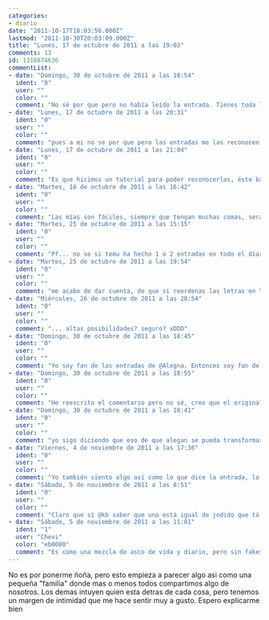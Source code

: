 ```yaml
---
categories:
- diario
date: "2011-10-17T18:03:56.000Z"
lastmod: "2011-10-30T20:03:09.000Z"
title: "Lunes, 17 de octubre de 2011 a las 19:03"
comments: 13
id: 1318874636
commentList:
- date: "Domingo, 30 de octubre de 2011 a las 18:54"
  ident: "0"
  user: ""
  color: ""
  comment: "No sé por que pero no había leído la entrada. Tienes toda la razón, cada entrada, menos aquellas que dicen chorradas, son como una pequeña parte de nosotros que compartimos.  \n  \nEs interesante ver una pequeña parte de personas que no has visto en tu vida y que sin embargo ahí están mostrándote una parte de ellos, una parte que puede que las personas de su alrededor no vean o que tal vez sí pero no valoren. Es muy bonito, la verdad."
- date: "Lunes, 17 de octubre de 2011 a las 20:31"
  ident: "0"
  user: ""
  color: ""
  comment: "pues a mi no se por que pero las entradas me las reconocen a la 1í‚Âª xd"
- date: "Lunes, 17 de octubre de 2011 a las 21:04"
  ident: "0"
  user: ""
  color: ""
  comment: "Es que hicimos un tutorial para poder reconocerlas, éste básicamente dice:  \nSi es absurdo es de Mr. Cocos y si además habla sobre frutas o el país en el que fue fabricado Bender, ya tiene usted la certeza de que es suya.   \n  \nPróximamente como identificar entradas de Alegna, Anonimus, Chevi, Temu,  Johan..."
- date: "Martes, 18 de octubre de 2011 a las 16:42"
  ident: "0"
  user: ""
  color: ""
  comment: "Las mías son fáciles, siempre que tengan muchas comas, será mía."
- date: "Martes, 25 de octubre de 2011 a las 15:15"
  ident: "0"
  user: ""
  color: ""
  comment: "Pf... no se si temu ha hecho 1 o 2 entradas en todo el diario, sabes? xDDDD"
- date: "Martes, 25 de octubre de 2011 a las 19:54"
  ident: "0"
  user: ""
  color: ""
  comment: "me acabo de dar cuenta, de que si reordenas las letras en \"alegna\", puedes obtener \"galena\", que es un sulfuro (concretamente de plomo pero da igual), y el diablo a su vez va siempre dejando azufre por ahi, por tanto alegna tiene altas probabilidades de ser el diablo"
- date: "Miércoles, 26 de octubre de 2011 a las 20:54"
  ident: "0"
  user: ""
  color: ""
  comment: "... altas posibilidades? seguro? xDDD"
- date: "Domingo, 30 de octubre de 2011 a las 18:45"
  ident: "0"
  user: ""
  color: ""
  comment: "Yo soy fan de las entradas de @Alegna. Entonces soy fan de las entradas del diablo en cuerpo de mujer. Muy lógico todo. Aunque el diablo podría ser una mujer con lo que soy fan del diablo, así, sin más. xDD"
- date: "Domingo, 30 de octubre de 2011 a las 18:55"
  ident: "0"
  user: ""
  color: ""
  comment: "He reescrito el comentario pero no sé, creo que el original era mejor... xD"
- date: "Domingo, 30 de octubre de 2011 a las 18:41"
  ident: "0"
  user: ""
  color: ""
  comment: "yo sigo diciendo que eso de que alegan se pueda transformar en galena es muy sospechoso"
- date: "Viernes, 4 de noviembre de 2011 a las 17:36"
  ident: "0"
  user: ""
  color: ""
  comment: "Yo también siento algo así como lo que dice la entrada, lo de la pequeña familia... pero los numerosos desengaños amistosos que he tenido me hacen mantenerme prudentemente alejada de ese sentimiento xD es como un mecanismo de defensa que se ha ido desarrollando en mi cerebro xD   \nEl Diario es de lo mejor que hay aqui... es como que cuando te sientes saturado a tope, vienes aqui, lo sueltas todo y encima puede que haya gente que sienta lo mismo que tu... y eso sienta muuuy bien..."
- date: "Sábado, 5 de noviembre de 2011 a las 8:51"
  ident: "0"
  user: ""
  color: ""
  comment: "Claro que sí @kb saber que uno está igual de jodido que tú alegra mucho XD."
- date: "Sábado, 5 de noviembre de 2011 a las 11:01"
  ident: "1"
  user: "Chevi"
  color: "eb0000"
  comment: "Es como una mezcla de asco de vida y diario, pero sin fakes xD"
---
```


No es por ponerme ñoña, pero esto empieza a parecer algo asi como una pequeña "familia" donde mas o menos todos compartimos algo de nosotros. Los demas intuyen quien esta detras de cada cosa, pero tenemos un margen de intimidad que me hace sentir muy a gusto. Espero explicarme bien